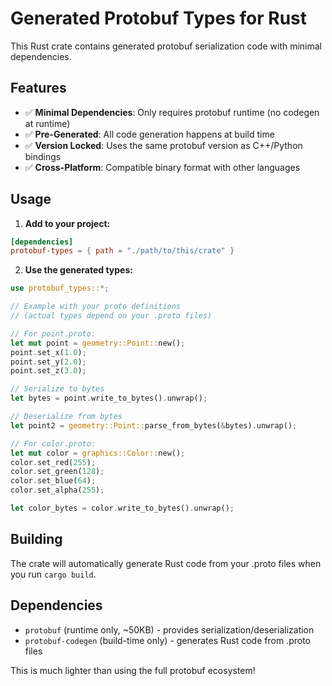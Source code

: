# Generated Protobuf Types for Rust

This Rust crate contains generated protobuf serialization code with minimal dependencies.

## Features

- ✅ **Minimal Dependencies**: Only requires protobuf runtime (no codegen at runtime)
- ✅ **Pre-Generated**: All code generation happens at build time
- ✅ **Version Locked**: Uses the same protobuf version as C++/Python bindings
- ✅ **Cross-Platform**: Compatible binary format with other languages

## Usage

1. **Add to your project:**

```toml
[dependencies]
protobuf-types = { path = "./path/to/this/crate" }
```

2. **Use the generated types:**

```rust
use protobuf_types::*;

// Example with your proto definitions
// (actual types depend on your .proto files)

// For point.proto:
let mut point = geometry::Point::new();
point.set_x(1.0);
point.set_y(2.0);
point.set_z(3.0);

// Serialize to bytes
let bytes = point.write_to_bytes().unwrap();

// Deserialize from bytes
let point2 = geometry::Point::parse_from_bytes(&bytes).unwrap();

// For color.proto:
let mut color = graphics::Color::new();
color.set_red(255);
color.set_green(128);
color.set_blue(64);
color.set_alpha(255);

let color_bytes = color.write_to_bytes().unwrap();
```

## Building

The crate will automatically generate Rust code from your .proto files when you run `cargo build`.

## Dependencies

- `protobuf` (runtime only, ~50KB) - provides serialization/deserialization
- `protobuf-codegen` (build-time only) - generates Rust code from .proto files

This is much lighter than using the full protobuf ecosystem!
